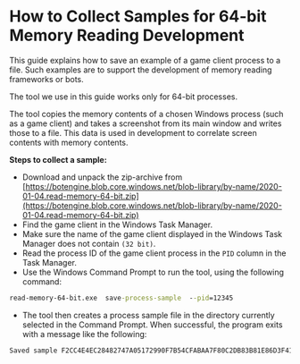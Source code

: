 # How to Collect Samples for 64-bit Memory Reading Development

This guide explains how to save an example of a game client process to a file. Such examples are to support the development of memory reading frameworks or bots.

The tool we use in this guide works only for 64-bit processes.

The tool copies the memory contents of a chosen Windows process (such as a game client) and takes a screenshot from its main window and writes those to a file. This data is used in development to correlate screen contents with memory contents.

**Steps to collect a sample:**

+ Download and unpack the zip-archive from [https://botengine.blob.core.windows.net/blob-library/by-name/2020-01-04.read-memory-64-bit.zip](https://botengine.blob.core.windows.net/blob-library/by-name/2020-01-04.read-memory-64-bit.zip)
+ Find the game client in the Windows Task Manager.
+ Make sure the name of the game client displayed in the Windows Task Manager does not contain `(32 bit)`.
+ Read the process ID of the game client process in the `PID` column in the Task Manager.
+ Use the Windows Command Prompt to run the tool, using the following command:
```cmd
read-memory-64-bit.exe  save-process-sample  --pid=12345
```
+ The tool then creates a process sample file in the directory currently selected in the Command Prompt. When successful, the program exits with a message like the following:
```cmd
Saved sample F2CC4E4EC28482747A05172990F7B54CFABAA7F80C2DB83B81E86D3F41523551 to file 'process-sample-F2CC4E4EC2.zip'.
```
